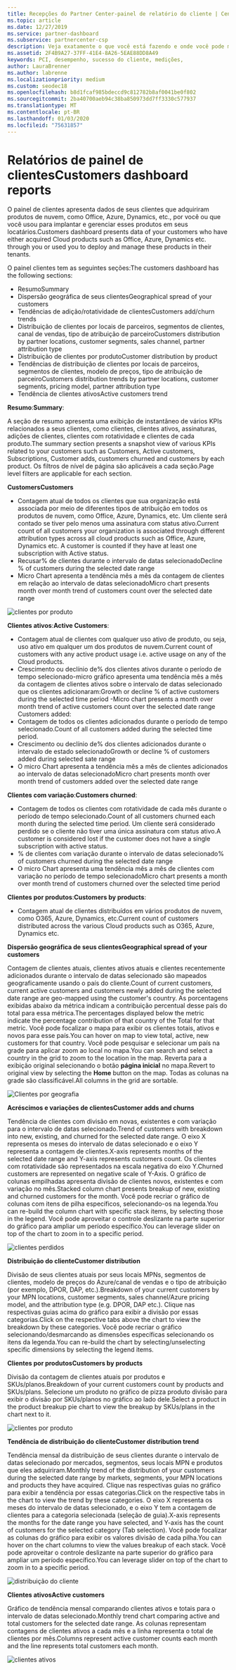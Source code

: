 ```yaml
---
title: Recepções do Partner Center-painel de relatório do cliente | Centro de parceiros
ms.topic: article
ms.date: 12/27/2019
ms.service: partner-dashboard
ms.subservice: partnercenter-csp
description: Veja exatamente o que você está fazendo e onde você pode melhorar em relação a suas vendas e implantação, bem como ao desenvolvimento para clientes
ms.assetid: 2F4B9A27-37FF-41E4-8A26-5EAE88DD8A49
keywords: PCI, desempenho, sucesso do cliente, medições,
author: LauraBrenner
ms.author: labrenne
ms.localizationpriority: medium
ms.custom: seodec18
ms.openlocfilehash: b8d1fcaf985bdeccd9c812782b8af0041be0f802
ms.sourcegitcommit: 2ba40700aeb94c38ba850973dd7ff3330c577937
ms.translationtype: MT
ms.contentlocale: pt-BR
ms.lasthandoff: 01/03/2020
ms.locfileid: "75631857"
---
```

# <a name="customers-dashboard-reports"></a><span data-ttu-id="1ce5b-104">Relatórios de painel de clientes</span><span class="sxs-lookup"><span data-stu-id="1ce5b-104">Customers dashboard reports</span></span>

<span data-ttu-id="1ce5b-105">O painel de clientes apresenta dados de seus clientes que adquiriram produtos de nuvem, como Office, Azure, Dynamics, etc., por você ou que você usou para implantar e gerenciar esses produtos em seus locatários.</span><span class="sxs-lookup"><span data-stu-id="1ce5b-105">Customers dashboard presents data of your customers who have either acquired Cloud products such as Office, Azure, Dynamics etc. through you or used you to deploy and manage these products in their tenants.</span></span> 
 
<span data-ttu-id="1ce5b-106">O painel clientes tem as seguintes seções:</span><span class="sxs-lookup"><span data-stu-id="1ce5b-106">The customers dashboard has the following sections:</span></span> 

- <span data-ttu-id="1ce5b-107">Resumo</span><span class="sxs-lookup"><span data-stu-id="1ce5b-107">Summary</span></span>  
- <span data-ttu-id="1ce5b-108">Dispersão geográfica de seus clientes</span><span class="sxs-lookup"><span data-stu-id="1ce5b-108">Geographical spread of your customers</span></span> 
- <span data-ttu-id="1ce5b-109">Tendências de adição/rotatividade de clientes</span><span class="sxs-lookup"><span data-stu-id="1ce5b-109">Customers add/churn trends</span></span> 
- <span data-ttu-id="1ce5b-110">Distribuição de clientes por locais de parceiros, segmentos de clientes, canal de vendas, tipo de atribuição de parceiro</span><span class="sxs-lookup"><span data-stu-id="1ce5b-110">Customers distribution by partner locations, customer segments, sales channel, partner attribution type</span></span> 
- <span data-ttu-id="1ce5b-111">Distribuição de clientes por produto</span><span class="sxs-lookup"><span data-stu-id="1ce5b-111">Customer distribution by product</span></span> 
- <span data-ttu-id="1ce5b-112">Tendências de distribuição de clientes por locais de parceiros, segmentos de clientes, modelo de preços, tipo de atribuição de parceiro</span><span class="sxs-lookup"><span data-stu-id="1ce5b-112">Customers distribution trends by partner locations, customer segments, pricing model, partner attribution type</span></span> 
- <span data-ttu-id="1ce5b-113">Tendência de clientes ativos</span><span class="sxs-lookup"><span data-stu-id="1ce5b-113">Active customers trend</span></span> 

<span data-ttu-id="1ce5b-114">**Resumo**:</span><span class="sxs-lookup"><span data-stu-id="1ce5b-114">**Summary**:</span></span> 

<span data-ttu-id="1ce5b-115">A seção de resumo apresenta uma exibição de instantâneo de vários KPIs relacionados a seus clientes, como clientes, clientes ativos, assinaturas, adições de clientes, clientes com rotatividade e clientes de cada produto.</span><span class="sxs-lookup"><span data-stu-id="1ce5b-115">The summary section presents a snapshot view of various KPIs related to your customers such as Customers, Active customers, Subscriptions, Customer adds, customers churned and customers by each product.</span></span> <span data-ttu-id="1ce5b-116">Os filtros de nível de página são aplicáveis a cada seção.</span><span class="sxs-lookup"><span data-stu-id="1ce5b-116">Page level filters are applicable for each section.</span></span> 

<span data-ttu-id="1ce5b-117">**Customers**</span><span class="sxs-lookup"><span data-stu-id="1ce5b-117">**Customers**</span></span>

- <span data-ttu-id="1ce5b-118">Contagem atual de todos os clientes que sua organização está associada por meio de diferentes tipos de atribuição em todos os produtos de nuvem, como Office, Azure, Dynamics, etc. Um cliente será contado se tiver pelo menos uma assinatura com status ativo.</span><span class="sxs-lookup"><span data-stu-id="1ce5b-118">Current count of all customers your organization is associated through different attribution types across all cloud products such as Office, Azure, Dynamics etc. A customer is counted if they have at least one subscription with Active status.</span></span>  
-  <span data-ttu-id="1ce5b-119">Recusar% de clientes durante o intervalo de datas selecionado</span><span class="sxs-lookup"><span data-stu-id="1ce5b-119">Decline % of customers during the selected date range</span></span> 
- <span data-ttu-id="1ce5b-120">Micro Chart apresenta a tendência mês a mês da contagem de clientes em relação ao intervalo de datas selecionado</span><span class="sxs-lookup"><span data-stu-id="1ce5b-120">Micro chart presents month over month trend of customers count over the selected date range</span></span>

![clientes por produto](images/pci/customerproduct.png)

<span data-ttu-id="1ce5b-122">**Clientes ativos**:</span><span class="sxs-lookup"><span data-stu-id="1ce5b-122">**Active Customers**:</span></span> 

- <span data-ttu-id="1ce5b-123">Contagem atual de clientes com qualquer uso ativo de produto, ou seja, uso ativo em qualquer um dos produtos de nuvem.</span><span class="sxs-lookup"><span data-stu-id="1ce5b-123">Current count of customers with any active product usage i.e. active usage on any of the Cloud products.</span></span> 
- <span data-ttu-id="1ce5b-124">Crescimento ou declínio de% dos clientes ativos durante o período de tempo selecionado-micro gráfico apresenta uma tendência mês a mês da contagem de clientes ativos sobre o intervalo de datas selecionado que os clientes adicionaram:</span><span class="sxs-lookup"><span data-stu-id="1ce5b-124">Growth or decline % of active customers during the selected time period -Micro chart presents a month over month trend of active customers count over the selected date range Customers added:</span></span> 
- <span data-ttu-id="1ce5b-125">Contagem de todos os clientes adicionados durante o período de tempo selecionado.</span><span class="sxs-lookup"><span data-stu-id="1ce5b-125">Count of all customers added during the selected time period.</span></span>   
- <span data-ttu-id="1ce5b-126">Crescimento ou declínio de% dos clientes adicionados durante o intervalo de estado selecionado</span><span class="sxs-lookup"><span data-stu-id="1ce5b-126">Growth or decline % of customers added during selected sate range</span></span> 
- <span data-ttu-id="1ce5b-127">O micro Chart apresenta a tendência mês a mês de clientes adicionados ao intervalo de datas selecionado</span><span class="sxs-lookup"><span data-stu-id="1ce5b-127">Micro chart presents month over month trend of customers added over the selected date range</span></span> 

<span data-ttu-id="1ce5b-128">**Clientes com variação**:</span><span class="sxs-lookup"><span data-stu-id="1ce5b-128">**Customers churned**:</span></span> 
- <span data-ttu-id="1ce5b-129">Contagem de todos os clientes com rotatividade de cada mês durante o período de tempo selecionado.</span><span class="sxs-lookup"><span data-stu-id="1ce5b-129">Count of all customers churned each month during the selected time period.</span></span> <span data-ttu-id="1ce5b-130">Um cliente será considerado perdido se o cliente não tiver uma única assinatura com status ativo.</span><span class="sxs-lookup"><span data-stu-id="1ce5b-130">A customer is considered lost if the customer does not have a single subscription with active status.</span></span> 
- <span data-ttu-id="1ce5b-131">% de clientes com variação durante o intervalo de datas selecionado</span><span class="sxs-lookup"><span data-stu-id="1ce5b-131">% of customers churned during the selected date range</span></span> 
- <span data-ttu-id="1ce5b-132">O micro Chart apresenta uma tendência mês a mês de clientes com variação no período de tempo selecionado</span><span class="sxs-lookup"><span data-stu-id="1ce5b-132">Micro chart presents a month over month trend of customers churned over the selected time period</span></span> 
 
<span data-ttu-id="1ce5b-133">**Clientes por produtos**:</span><span class="sxs-lookup"><span data-stu-id="1ce5b-133">**Customers by products**:</span></span> 
- <span data-ttu-id="1ce5b-134">Contagem atual de clientes distribuídos em vários produtos de nuvem, como O365, Azure, Dynamics, etc.</span><span class="sxs-lookup"><span data-stu-id="1ce5b-134">Current count of customers distributed across the various Cloud products such as O365, Azure, Dynamics etc.</span></span>  

<span data-ttu-id="1ce5b-135">**Dispersão geográfica de seus clientes**</span><span class="sxs-lookup"><span data-stu-id="1ce5b-135">**Geographical spread of your customers**</span></span>

<span data-ttu-id="1ce5b-136">Contagem de clientes atuais, clientes ativos atuais e clientes recentemente adicionados durante o intervalo de datas selecionado são mapeados geograficamente usando o país do cliente.</span><span class="sxs-lookup"><span data-stu-id="1ce5b-136">Count of current customers, current active customers and customers newly added during the selected date range are geo-mapped using the customer's country.</span></span> <span data-ttu-id="1ce5b-137">As porcentagens exibidas abaixo da métrica indicam a contribuição percentual desse país do total para essa métrica.</span><span class="sxs-lookup"><span data-stu-id="1ce5b-137">The percentages displayed below the metric indicate the percentage contribution of that country of the Total for that metric.</span></span> <span data-ttu-id="1ce5b-138">Você pode focalizar o mapa para exibir os clientes totais, ativos e novos para esse país.</span><span class="sxs-lookup"><span data-stu-id="1ce5b-138">You can hover on map to view total, active, new customers for that country.</span></span> <span data-ttu-id="1ce5b-139">Você pode pesquisar e selecionar um país na grade para aplicar zoom ao local no mapa.</span><span class="sxs-lookup"><span data-stu-id="1ce5b-139">You can search and select a country in the grid to zoom to the location in the map.</span></span> <span data-ttu-id="1ce5b-140">Reverta para a exibição original selecionando o botão **página inicial** no mapa.</span><span class="sxs-lookup"><span data-stu-id="1ce5b-140">Revert to original view by selecting the **Home** button on the map.</span></span> <span data-ttu-id="1ce5b-141">Todas as colunas na grade são classificável.</span><span class="sxs-lookup"><span data-stu-id="1ce5b-141">All columns in the grid are sortable.</span></span>  

![Clientes por geografia](images/pci/customersgeo.png)

<span data-ttu-id="1ce5b-143">**Acréscimos e variações de clientes**</span><span class="sxs-lookup"><span data-stu-id="1ce5b-143">**Customer adds and churns**</span></span>

<span data-ttu-id="1ce5b-144">Tendência de clientes com divisão em novas, existentes e com variação para o intervalo de datas selecionado.</span><span class="sxs-lookup"><span data-stu-id="1ce5b-144">Trend of customers with breakdown into new, existing, and churned for the selected date range.</span></span> <span data-ttu-id="1ce5b-145">O eixo X representa os meses do intervalo de datas selecionado e o eixo Y representa a contagem de clientes.</span><span class="sxs-lookup"><span data-stu-id="1ce5b-145">X-axis represents months of the selected date range and Y-axis represents customers count.</span></span> <span data-ttu-id="1ce5b-146">Os clientes com rotatividade são representados na escala negativa do eixo Y.</span><span class="sxs-lookup"><span data-stu-id="1ce5b-146">Churned customers are represented on negative scale of Y-Axis.</span></span> <span data-ttu-id="1ce5b-147">O gráfico de colunas empilhadas apresenta divisão de clientes novos, existentes e com variação no mês.</span><span class="sxs-lookup"><span data-stu-id="1ce5b-147">Stacked column chart presents breakup of new, existing and churned customers for the month.</span></span> <span data-ttu-id="1ce5b-148">Você pode recriar o gráfico de colunas com itens de pilha específicos, selecionando-os na legenda.</span><span class="sxs-lookup"><span data-stu-id="1ce5b-148">You can re-build the column chart with specific stack items, by selecting those in the legend.</span></span> <span data-ttu-id="1ce5b-149">Você pode aproveitar o controle deslizante na parte superior do gráfico para ampliar um período específico.</span><span class="sxs-lookup"><span data-stu-id="1ce5b-149">You can leverage slider on top of the chart to zoom in to a specific period.</span></span> 

![clientes perdidos](images/pci/customerslost.png)

<span data-ttu-id="1ce5b-151">**Distribuição do cliente**</span><span class="sxs-lookup"><span data-stu-id="1ce5b-151">**Customer distribution**</span></span>

<span data-ttu-id="1ce5b-152">Divisão de seus clientes atuais por seus locais MPNs, segmentos de clientes, modelo de preços do Azure/canal de vendas e o tipo de atribuição (por exemplo, DPOR, DAP, etc.).</span><span class="sxs-lookup"><span data-stu-id="1ce5b-152">Breakdown of your current customers by your MPN locations, customer segments, sales channel/Azure pricing model, and the attribution type (e.g. DPOR, DAP etc.).</span></span> <span data-ttu-id="1ce5b-153">Clique nas respectivas guias acima do gráfico para exibir a divisão por essas categorias.</span><span class="sxs-lookup"><span data-stu-id="1ce5b-153">Click on the respective tabs above the chart to view the breakdown by these categories.</span></span> <span data-ttu-id="1ce5b-154">Você pode recriar o gráfico selecionando/desmarcando as dimensões específicas selecionando os itens da legenda.</span><span class="sxs-lookup"><span data-stu-id="1ce5b-154">You can re-build the chart by selecting/unselecting specific dimensions by selecting the legend items.</span></span> 

<span data-ttu-id="1ce5b-155">**Clientes por produtos**</span><span class="sxs-lookup"><span data-stu-id="1ce5b-155">**Customers by products**</span></span>

<span data-ttu-id="1ce5b-156">Divisão da contagem de clientes atuais por produtos e SKUs/planos.</span><span class="sxs-lookup"><span data-stu-id="1ce5b-156">Breakdown of your current customers count by products and SKUs/plans.</span></span> <span data-ttu-id="1ce5b-157">Selecione um produto no gráfico de pizza produto divisão para exibir o divisão por SKUs/planos no gráfico ao lado dele.</span><span class="sxs-lookup"><span data-stu-id="1ce5b-157">Select a product in the product breakup pie chart to view the breakup by SKUs/plans in the chart next to it.</span></span>

![clientes por produto](images/pci/customerbyprod.png)



<span data-ttu-id="1ce5b-159">**Tendência de distribuição do cliente**</span><span class="sxs-lookup"><span data-stu-id="1ce5b-159">**Customer distribution trend**</span></span> 

<span data-ttu-id="1ce5b-160">Tendência mensal da distribuição de seus clientes durante o intervalo de datas selecionado por mercados, segmentos, seus locais MPN e produtos que eles adquiriram.</span><span class="sxs-lookup"><span data-stu-id="1ce5b-160">Monthly trend of the distribution of your customers during the selected date range by markets, segments, your MPN locations and products they have acquired.</span></span> <span data-ttu-id="1ce5b-161">Clique nas respectivas guias no gráfico para exibir a tendência por essas categorias.</span><span class="sxs-lookup"><span data-stu-id="1ce5b-161">Click on the respective tabs in the chart to view the trend by these categories.</span></span> <span data-ttu-id="1ce5b-162">O eixo X representa os meses do intervalo de datas selecionado, e o eixo Y tem a contagem de clientes para a categoria selecionada (seleção de guia).</span><span class="sxs-lookup"><span data-stu-id="1ce5b-162">X-axis represents the months for the date range you have selected, and Y-axis has the count of customers for the selected category (Tab selection).</span></span> <span data-ttu-id="1ce5b-163">Você pode focalizar as colunas do gráfico para exibir os valores divisão de cada pilha.</span><span class="sxs-lookup"><span data-stu-id="1ce5b-163">You can hover on the chart columns to view the values breakup of each stack.</span></span> <span data-ttu-id="1ce5b-164">Você pode aproveitar o controle deslizante na parte superior do gráfico para ampliar um período específico.</span><span class="sxs-lookup"><span data-stu-id="1ce5b-164">You can leverage slider on top of the chart to zoom in to a specific period.</span></span>   

![distribuição do cliente](images/pci/customerdistri.png)

<span data-ttu-id="1ce5b-166">**Clientes ativos**</span><span class="sxs-lookup"><span data-stu-id="1ce5b-166">**Active customers**</span></span>

<span data-ttu-id="1ce5b-167">Gráfico de tendência mensal comparando clientes ativos e totais para o intervalo de datas selecionado.</span><span class="sxs-lookup"><span data-stu-id="1ce5b-167">Monthly trend chart comparing active and total customers for the selected date range.</span></span> <span data-ttu-id="1ce5b-168">As colunas representam contagens de clientes ativos a cada mês e a linha representa o total de clientes por mês.</span><span class="sxs-lookup"><span data-stu-id="1ce5b-168">Columns represent active customer counts each month and the line represents total customers each month.</span></span> 

![clientes ativos](images/pci/activecustomer.png)
